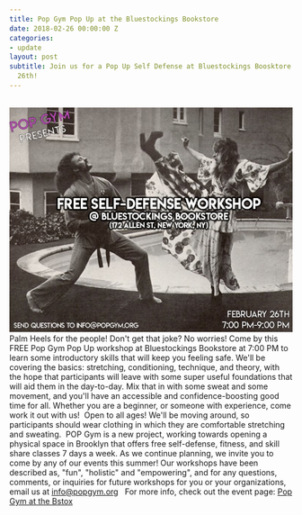 ```yaml
---
title: Pop Gym Pop Up at the Bluestockings Bookstore
date: 2018-02-26 00:00:00 Z
categories:
- update
layout: post
subtitle: Join us for a Pop Up Self Defense at Bluestockings Boosktore on February
  26th!
---
```


​
![Pop Gym at Bstox](/assets/bluestockingsbookstore.jpg)
Palm Heels for the people! Don't get that joke? No worries! Come by this FREE Pop Gym Pop Up workshop at Bluestockings Bookstore at 7:00 PM to learn some introductory skills that will keep you feeling safe. We'll be covering the basics: stretching, conditioning, technique, and theory, with the hope that participants will leave with some super useful foundations that will aid them in the day-to-day. Mix that in with some sweat and some movement, and you'll have an accessible and confidence-boosting good time for all. Whether you are a beginner, or someone with experience, come work it out with us!
​
Open to all ages! We'll be moving around, so participants should wear clothing in which they are comfortable stretching and sweating.
​
POP Gym is a new project, working towards opening a physical space in Brooklyn that offers free self-defense, fitness, and skill share classes 7 days a week. As we continue planning, we invite you to come by any of our events this summer! Our workshops have been described as, "fun", "holistic" and "empowering", and for any questions, comments, or inquiries for future workshops for you or your organizations, email us at info@popgym.org
​
​
For more info, check out the event page: [Pop Gym at the Bstox](https://www.facebook.com/events/876777195839498/)
​
